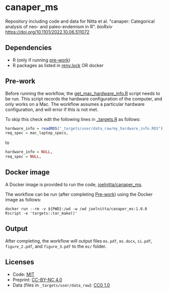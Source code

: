 # canaper_ms

Repository including code and data for Nitta et al. "canaper: Categorical analysis of neo- and paleo-endemism in R". *bioRxiv* <https://doi.org/10.1101/2022.10.06.511072>

## Dependencies

- R (only if running [pre-work](#pre-work))
- R packages as listed in [renv.lock](renv.lock) OR docker

## Pre-work

Before running the workflow, the [get_mac_hardware_info.R](R/get_mac_hardware_info.R) script needs to be run.
This script records the hardware configuration of the computer, and only works on a Mac.
The workflow assumes a particular hardware configuration, and will error if this is not met.

To skip this check edit the following lines in [_targets.R](_targets.R) as follows:

```r
hardware_info = readRDS("_targets/user/data_raw/my_hardware_info.RDS"),
req_spec = mac_laptop_specs,
```

to

```r
hardware_info = NULL,
req_spec = NULL,
```

## Docker image

A Docker image is provided to run the code, [joelnitta/canaper_ms](https://hub.docker.com/r/joelnitta/canaper_ms).

The workflow can be run (after completing [Pre-work](#pre-work)) using the Docker image as follows:

```
docker run --rm -v ${PWD}:/wd -w /wd joelnitta/canaper_ms:1.0.0 Rscript -e 'targets::tar_make()'
```

## Output

After completing, the workflow will output files `ms.pdf`, `ms.docx`, `si.pdf`, `figure_2.pdf`, and `figure_3.pdf` to the `ms/` folder.

## Licenses

- Code: [MIT](LICENSE)
- Preprint: [CC-BY-NC 4.0](https://creativecommons.org/licenses/by-nc/4.0/)
- Data (files in `_targets/user/data_raw`): [CC0 1.0](https://creativecommons.org/publicdomain/zero/1.0/)